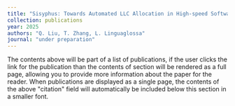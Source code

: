 ```yaml
---
title: "Sisyphus: Towards Automated LLC Allocation in High-speed Softwarized Networks"
collection: publications
year: 2025  
authors: "Q. Liu, T. Zhang, L. Linguaglossa"
journal: "under preparation"
---
```




The contents above will be part of a list of publications, if the user clicks the link for the publication than the contents of section will be rendered as a full page, allowing you to provide more information about the paper for the reader. When publications are displayed as a single page, the contents of the above "citation" field will automatically be included below this section in a smaller font.
